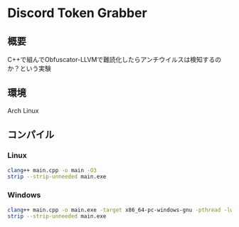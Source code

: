 # Discord Token Grabber

## 概要

C++で組んでObfuscator-LLVMで難読化したらアンチウイルスは検知するのか？という実験

## 環境

Arch Linux

## コンパイル

### Linux

```sh
clang++ main.cpp -o main -O3
strip --strip-unneeded main.exe
```

### Windows

```sh
clang++ main.cpp -o main.exe -target x86_64-pc-windows-gnu -pthread -lws2_32 -O3
strip --strip-unneeded main.exe
```
